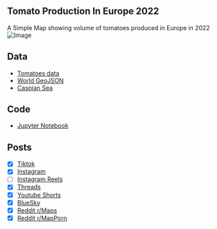 ## Tomato Production In Europe 2022
A Simple Map showing volume of tomatoes produced in Europe in 2022
![Image](https://drive.google.com/uc?export=view&id=1pzftjY-U6uFU1CviBolT-ArfTPMET0DX)

## Data
* [Tomatoes data](https://www.fao.org/faostat/en/#data/QCL)
* [World GeoJSON](https://public.opendatasoft.com/explore/dataset/world-administrative-boundaries/export/?flg=en-us)
* [Caspian Sea](https://cartographyvectors.com/map/1224-caspian-sea)

## Code
* [Jupyter Notebook](FormatData.ipynb)

## Posts
- [x] [Tiktok](https://www.tiktok.com/@vinemapper/video/7441861763475328298)
- [x] [Instagram](https://www.instagram.com/p/DDKgfaIvOIT/)
- [ ] [Instagram Reels]()
- [x] [Threads](https://www.threads.net/@vinemapper/post/DDKgg3svhKv)
- [x] [Youtube Shorts](https://youtube.com/shorts/eazsdHxKi2Y)
- [x] [BlueSky](https://bsky.app/profile/vinemapper.bsky.social/post/3lcin5wrtkk2o)
- [x] [Reddit r/Maps](https://www.reddit.com/r/Maps/comments/1h6laq0/tomato_production_in_europe_2022_unfao/)
- [x] [Reddit r/MapPorn](https://www.reddit.com/r/MapPorn/comments/1h6la9e/tomato_production_in_europe_2022_unfao/)
